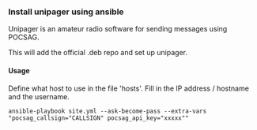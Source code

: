 ### Install unipager using ansible ###

Unipager is an amateur radio software for sending messages using POCSAG.

This will add the official .deb repo and set up unipager.

#### Usage ####

Define what host to use in the file 'hosts'. Fill in the IP address / hostname and the username.

```ansible-playbook site.yml --ask-become-pass --extra-vars "pocsag_callsign="CALLSIGN" pocsag_api_key="xxxxx""```
